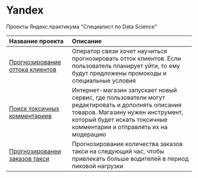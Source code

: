 # Yandex
Проекты Яндекс.практикума "Специалист по Data Science"

| Название проекта | Описание |
| :--------------- | :-------- |
| [Прогнозирование оттока клиентов](https://github.com/Molodchinina/Customers_leave) | Оператор связи хочет научиться прогнозировать отток клиентов. Если пользователь планирует уйти, то ему будут предложены промокоды и специальные условия|
| [Поиск токсичных комментариев](https://github.com/Molodchinina/Toxic_comments) | Интернет-магазин запускает новый сервис, где пользователи могут редактировать и дополнять описания товаров. Магазину нужен инструмент, который будет искать токсичные комментарии и отправлять их на модерацию |
| [Прогнозированеи заказов такси](https://github.com/Molodchinina/Forecast_of_taxi_orders) | Прогнозирование количества заказов такси на следующий час, чтобы привлекать больше водителей в период пиковой нагрузки |
